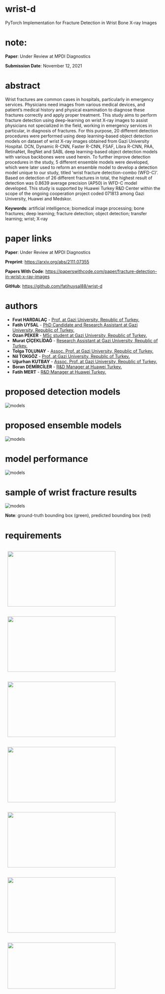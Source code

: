 # wrist-d
PyTorch Implementation for Fracture Detection in Wrist Bone X-ray Images
# note:
**Paper**: Under Review at MPDI Diagnostics  

**Submission Date**: November 12, 2021  
# abstract
Wrist fractures are common cases in hospitals, particularly in emergency services. Physicians need images from various medical devices, and patient’s medical history and physical examination to diagnose these fractures correctly and apply proper treatment. This study aims to perform fracture detection using deep-learning on wrist X-ray images to assist physicians not specialized in the field, working in emergency services in particular, in diagnosis of fractures. For this purpose, 20 different detection procedures were performed using deep learning-based object detection models on dataset of wrist X-ray images obtained from Gazi University Hospital. DCN, Dynamic R-CNN, Faster R-CNN, FSAF, Libra R-CNN, PAA, RetinaNet, RegNet and SABL deep learning-based object detection models with various backbones were used herein. To further improve detection procedures in the study, 5 different ensemble models were developed, which were later used to reform an ensemble model to develop a detection model unique to our study, titled ‘wrist fracture detection-combo (WFD-C)’. Based on detection of 26 different fractures in total, the highest result of detection was 0.8639 average precision (AP50) in WFD-C model developed. This study is supported by Huawei Turkey R&D Center within the scope of the ongoing cooperation project coded 071813 among Gazi University, Huawei and Medskor.  

**Keywords**: artificial intelligence; biomedical image processing; bone fractures; deep learning; fracture detection; object detection; transfer learning; wrist; X-ray  
# paper links
**Paper**: Under Review at MPDI Diagnostics  

**Preprint**: https://arxiv.org/abs/2111.07355  

**Papers With Code**: https://paperswithcode.com/paper/fracture-detection-in-wrist-x-ray-images  

**GitHub**: https://github.com/fatihuysal88/wrist-d  
# authors
* **Fırat HARDALAÇ** - [Prof. at Gazi University, Republic of Turkey.](https://orcid.org/0000-0003-1358-0756)
* **Fatih UYSAL** - [PhD Candidate and Research Assistant at Gazi University, Republic of Turkey.](https://orcid.org/0000-0002-1731-2647)
* **Ozan PEKER** - [MSc student at Gazi University, Republic of Turkey.](https://orcid.org/0000-0003-2258-1531)
* **Murat ÇİÇEKLİDAĞ** - [Research Assistant at Gazi University, Republic of Turkey.](https://orcid.org/0000-0001-7883-9445)
* **Tolga TOLUNAY** - [Assoc. Prof. at Gazi University, Republic of Turkey.](https://orcid.org/0000-0003-1998-3695)
* **Nil TOKGÖZ** - [Prof. at Gazi University, Republic of Turkey.](https://orcid.org/0000-0003-2812-1528)
* **Uğurhan KUTBAY** - [Assoc. Prof. at Gazi University, Republic of Turkey.](https://orcid.org/0000-0003-2167-9107)
* **Boran DEMİRCİLER** - [R&D Manager at Huawei Turkey.](https://orcid.org/)
* **Fatih MERT** - [R&D Manager at Huawei Turkey.](https://orcid.org/0000-0002-2896-5475)
# proposed detection models
![models](https://github.com/fatihuysal88/wrist-d/blob/main/docs/figs/proposed%20detection%20models.png)
# proposed ensemble models
![models](https://github.com/fatihuysal88/wrist-d/blob/main/docs/figs/proposed%20ensemble%20models.png)
# model performance
![models](https://github.com/fatihuysal88/wrist-d/blob/main/docs/figs/ensemble%20models%20performance.PNG)
# sample of wrist fracture results
![models](https://github.com/fatihuysal88/wrist-d/blob/main/docs/figs/sample%20of%20wrist%20fracture%20results.PNG)

**Note**: ground-truth bounding box (green), predicted bounding box (red)  

# requirements
  
<a href="https://github.com/open-mmlab/mmdetection">
  <img align="center" style="margin:1rem 0.5rem" src="https://github-readme-stats.vercel.app/api/pin/?username=open-mmlab&repo=mmdetection&title_color=ffffff&text_color=c9cacc&icon_color=4AB197&bg_color=1A2B34" width="350" height="180"/><a 
  href="https://github.com/kemaloksuz/LRP-Error">
  <img align="center" style="margin:1rem 0.5rem" src="https://github-readme-stats.vercel.app/api/pin/?username=kemaloksuz&repo=LRP-Error&title_color=ffffff&text_color=c9cacc&icon_color=4AB197&bg_color=1A2B34" width="350" height="180"/>
  <a href="https://github.com/rafaelpadilla/review_object_detection_metrics">
  <img align="center" style="margin:1rem 0.5rem" src="https://github-readme-stats.vercel.app/api/pin/?username=rafaelpadilla&repo=review_object_detection_metrics&title_color=ffffff&text_color=c9cacc&icon_color=4AB197&bg_color=1A2B34" width="350" height="180"/><a 
  href="https://github.com/albumentations-team/albumentations">
  <img align="center" style="margin:1rem 0.5rem" src="https://github-readme-stats.vercel.app/api/pin/?username=albumentations-team&repo=albumentations&title_color=ffffff&text_color=c9cacc&icon_color=4AB197&bg_color=1A2B34" width="350" height="180"/>      
  <a href="https://github.com/ppwwyyxx/cocoapi">
  <img align="center" style="margin:1rem 0.5rem" src="https://github-readme-stats.vercel.app/api/pin/?username=ppwwyyxx&repo=cocoapi&title_color=ffffff&text_color=c9cacc&icon_color=4AB197&bg_color=1A2B34" width="350" height="180"/><a 
  href="https://github.com/pytorch/pytorch">
  <img align="center" style="margin:1rem 0.5rem" src="https://github-readme-stats.vercel.app/api/pin/?username=pytorch&repo=pytorch&title_color=ffffff&text_color=c9cacc&icon_color=4AB197&bg_color=1A2B34" width="350" height="180"/>
  <a href="https://github.com/ZFTurbo/Weighted-Boxes-Fusion">
  <img align="center" style="margin:1rem 0.5rem" src="https://github-readme-stats.vercel.app/api/pin/?username=ZFTurbo&repo=Weighted-Boxes-Fusion&title_color=ffffff&text_color=c9cacc&icon_color=4AB197&bg_color=1A2B34" width="350" height="150"/> 
  
